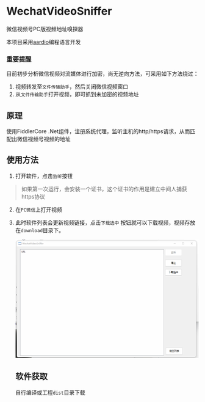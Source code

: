# WechatVideoSniffer
微信视频号PC版视频地址嗅探器

本项目采用[aardio](https://www.aardio.com/)编程语言开发

### 重要提醒
目前初步分析微信视频对流媒体进行加密，尚无逆向方法，可采用如下方法绕过：
1. 视频转发至`文件传输助手`，然后关闭微信视频窗口
2. 从`文件传输助手`打开视频，即可抓到未加密的视频地址

## 原理

使用FiddlerCore .Net组件，注册系统代理，监听主机的http/https请求，从而匹配出微信视频号视频的地址

## 使用方法

1. 打开软件，点击`监听`按钮

> 如果第一次运行，会安装一个证书，这个证书的作用是建立中间人捕获https协议

2. 在`PC微信`上打开视频

3. 此时软件列表会更新视频链接，点击`下载选中` 按钮就可以下载视频，视频存放在`download`目录下。

   ![screenshots](README.assets/screenshots.gif)

   ## 软件获取

   自行编译或工程`dist`目录下载
